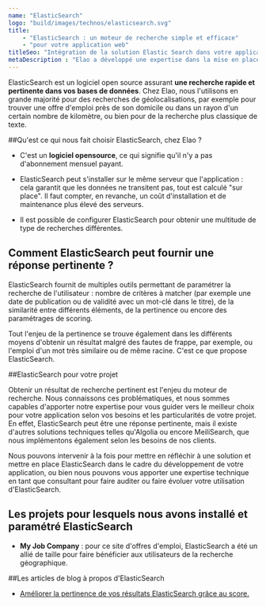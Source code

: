 ```yaml
---
name: "ElasticSearch"
logo: "build/images/technos/elasticsearch.svg"
title:
    - "ElasticSearch : un moteur de recherche simple et efficace"
    - "pour votre application web" 
titleSeo: "Intégration de la solution Elastic Search dans votre applicatif web - Elao"
metaDescription : "Elao a développé une expertise dans la mise en place d'Elastic Search, un moteur de recherche performant, pour ses clients. Nous pouvons vous accompagner grâce à notre expertise technique d'Elastic Search."
---
```


ElasticSearch est un logiciel open source assurant **une recherche rapide et pertinente dans vos bases de données**. Chez Elao, nous l'utilisons en grande majorité pour des recherches de géolocalisations, par exemple pour trouver une offre d'emploi près de son domicile ou dans un rayon d'un certain nombre de kilomètre, ou bien pour de la recherche plus classique de texte.

##Qu'est ce qui nous fait choisir ElasticSearch, chez Elao ?

- C'est un **logiciel opensource**, ce qui signifie qu'il n'y a pas d'abonnement mensuel payant.

- ElasticSearch peut s'installer sur le même serveur que l'application : cela garantit que les données ne transitent pas, tout est calculé "sur place". Il faut compter, en revanche, un coût d'installation et de maintenance plus élevé des serveurs.

- Il est possible de configurer ElasticSearch pour obtenir une multitude de type de recherches différentes.

## Comment ElasticSearch peut fournir une réponse pertinente ?

ElasticSearch fournit de multiples outils permettant de paramétrer la recherche de l'utilisateur : nombre de critères à matcher (par exemple une date de publication ou de validité avec un mot-clé dans le titre), de la similarité entre différents éléments, de la pertinence ou encore des paramétrages de scoring.

Tout l'enjeu de la pertinence se trouve également dans les différents moyens d'obtenir un résultat malgré des fautes de frappe, par exemple, ou l'emploi d'un mot très similaire ou de même racine. C'est ce que propose ElasticSearch.

##ElasticSearch pour votre projet

Obtenir un résultat de recherche pertinent est l'enjeu du moteur de recherche. Nous connaissons ces problématiques, et nous sommes capables d'apporter notre expertise pour vous guider vers le meilleur choix pour votre application selon vos besoins et les particularités de votre projet. En effet, ElasticSearch peut être une réponse pertinente, mais il existe d'autres solutions techniques telles qu'Algolia ou encore MeiliSearch, que nous implémentons également selon les besoins de nos clients.

Nous pouvons intervenir à la fois pour mettre en réfléchir à une solution et mettre en place ElasticSearch dans le cadre du développement de votre application, ou bien nous pouvons vous apporter une expertise technique en tant que consultant pour faire auditer ou faire évoluer votre utilisation d'ElasticSearch.

## Les projets pour lesquels nous avons installé et paramétré ElasticSearch

- **My Job Company** : pour ce site d'offres d'emploi, ElasticSearch a été un allié de taille pour faire bénéficier aux utilisateurs de la recherche géographique.


##Les articles de blog à propos d'ElasticSearch

- [Améliorer la pertinence de vos résultats ElasticSearch grâce au score.](https://blog.elao.com/blog/dev/ameliorez-pertinence-resultat-elastic-search-score/)
